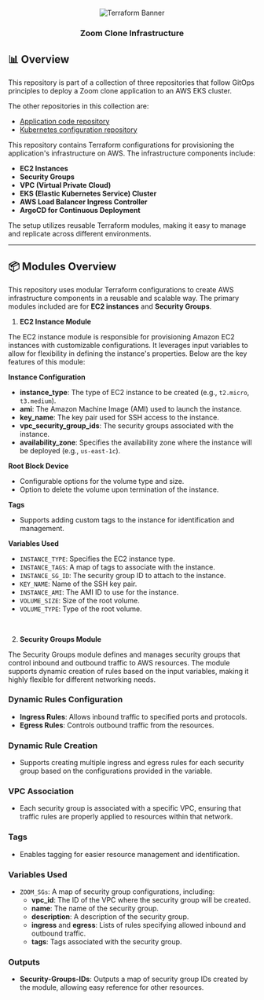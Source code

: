 <div align="center">
  <br />
      <img src="https://parallelstaff.com/wp-content/smush-webp/2023/12/terraform-1-1536x958.png.webp" alt="Terraform Banner">
  
  <br />

  <h3 align="center">Zoom Clone Infrastructure</h3>
</div>

## <a name="overview">📊 Overview</a>

This repository is part of a collection of three repositories that follow GitOps principles to deploy a Zoom clone application to an AWS EKS cluster.

The other repositories in this collection are:
- [Application code repository](https://github.com/shadyosama9/Zoom-Clone-App.git)
- [Kubernetes configuration repository](https://github.com/shadyosama9/Zoom-Clone-K8s)


This repository contains Terraform configurations for provisioning the application's infrastructure on AWS. The infrastructure components include:

- **EC2 Instances**
- **Security Groups**
- **VPC (Virtual Private Cloud)**
- **EKS (Elastic Kubernetes Service) Cluster**
- **AWS Load Balancer Ingress Controller**
- **ArgoCD for Continuous Deployment**

The setup utilizes reusable Terraform modules, making it easy to manage and replicate across different environments.

---

## <a name="modules">📦 Modules Overview</a>

This repository uses modular Terraform configurations to create AWS infrastructure components in a reusable and scalable way. The primary modules included are for **EC2 instances** and **Security Groups**.

1. **EC2 Instance Module**

The EC2 instance module is responsible for provisioning Amazon EC2 instances with customizable configurations. It leverages input variables to allow for flexibility in defining the instance's properties. Below are the key features of this module:

**Instance Configuration**
- **instance_type**: The type of EC2 instance to be created (e.g., `t2.micro`, `t3.medium`).
- **ami**: The Amazon Machine Image (AMI) used to launch the instance.
- **key_name**: The key pair used for SSH access to the instance.
- **vpc_security_group_ids**: The security groups associated with the instance.
- **availability_zone**: Specifies the availability zone where the instance will be deployed (e.g., `us-east-1c`).

**Root Block Device**
- Configurable options for the volume type and size.
- Option to delete the volume upon termination of the instance.

**Tags**
- Supports adding custom tags to the instance for identification and management.

**Variables Used**
- `INSTANCE_TYPE`: Specifies the EC2 instance type.
- `INSTANCE_TAGS`: A map of tags to associate with the instance.
- `INSTANCE_SG_ID`: The security group ID to attach to the instance.
- `KEY_NAME`: Name of the SSH key pair.
- `INSTANCE_AMI`: The AMI ID to use for the instance.
- `VOLUME_SIZE`: Size of the root volume.
- `VOLUME_TYPE`: Type of the root volume.

<br>

2. **Security Groups Module**

The Security Groups module defines and manages security groups that control inbound and outbound traffic to AWS resources. The module supports dynamic creation of rules based on the input variables, making it highly flexible for different networking needs.

### Dynamic Rules Configuration
- **Ingress Rules**: Allows inbound traffic to specified ports and protocols.
- **Egress Rules**: Controls outbound traffic from the resources.

### Dynamic Rule Creation
- Supports creating multiple ingress and egress rules for each security group based on the configurations provided in the variable.

### VPC Association
- Each security group is associated with a specific VPC, ensuring that traffic rules are properly applied to resources within that network.

### Tags
- Enables tagging for easier resource management and identification.

### Variables Used
- `ZOOM_SGs`: A map of security group configurations, including:
  - **vpc_id**: The ID of the VPC where the security group will be created.
  - **name**: The name of the security group.
  - **description**: A description of the security group.
  - **ingress** and **egress**: Lists of rules specifying allowed inbound and outbound traffic.
  - **tags**: Tags associated with the security group.

### Outputs
- **Security-Groups-IDs**: Outputs a map of security group IDs created by the module, allowing easy reference for other resources.
